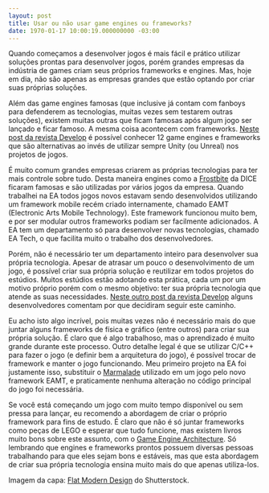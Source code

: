 ```yaml
---
layout: post
title: Usar ou não usar game engines ou frameworks?
date: 1970-01-17 10:00:19.000000000 -03:00
---
```


Quando começamos a desenvolver jogos é mais fácil e prático utilizar soluções prontas para desenvolver jogos, porém grandes empresas da indústria de games criam seus próprios frameworks e engines. Mas, hoje em dia, não são apenas as empresas grandes que estão optando por criar suas próprias soluções.

Além das game engines famosas (que inclusive já contam com fanboys para defenderem as tecnologias, muitas vezes sem testarem outras soluções), existem muitas outras que ficam famosas após algum jogo ser lançado e ficar famoso. A mesma coisa acontecem com frameworks. [Neste post da revista Develop](http://www.develop-online.net/tools-and-tech/12-alternative-game-engines/0205547 "Develop") é possível conhecer 12 game engines e frameworks que são alternativas ao invés de utilizar sempre Unity (ou Unreal) nos projetos de jogos.

É muito comum grandes empresas criarem as próprias tecnologias para ter mais controle sobre tudo. Desta maneira engines como a [Frostbite](http://en.wikipedia.org/wiki/Frostbite_(game_engine) "Frostbite") da DICE ficaram famosas e são utilizadas por vários jogos da empresa. Quando trabalhei na EA todos jogos novos estavam sendo desenvolvidos utilizando um framework mobile recém criado internamente, chamado EAMT (Electronic Arts Mobile Technology). Este framework funcionou muito bem, e por ser modular outros frameworks podiam ser facilmente adicionados. A EA tem um departamento só para desenvolver novas tecnologias, chamado EA Tech, o que facilita muito o trabalho dos desenvolvedores.

Porém, não é necessário ter um departamento inteiro para desenvolver sua própria tecnologia. Apesar de atrasar um pouco o desenvolvimento de um jogo, é possível criar sua própria solução e reutilizar em todos projetos do estúdios. Muitos estúdios estão adotando esta prática, cada um por um motivo próprio porém com o mesmo objetivo: ter sua própria tecnologia que atende as suas necessidades. [Neste outro post da revista Develop](http://www.develop-online.net/tools-and-tech/why-a-plucky-band-of-developers-build-their-own-game-engines/0205448 "Develop") alguns desenvolvedores comentam por que decidiram seguir este caminho.

Eu acho isto algo incrível, pois muitas vezes não é necessário mais do que juntar alguns frameworks de física e gráfico (entre outros) para criar sua própria solução. É claro que é algo trabalhoso, mas o aprendizado é muito grande durante este processo. Outro detalhe legal é que se utilizar C/C++ para fazer o jogo (e definir bem a arquitetura do jogo), é possível trocar de framework e manter o jogo funcionando. Meu primeiro projeto na EA foi justamente isso, substituir o [Marmalade](https://www.madewithmarmalade.com/ "Marmalade") utilizado em um jogo pelo novo framework EAMT, e praticamente nenhuma alteração no código principal do jogo foi necessária.

Se você está começando um jogo com muito tempo disponível ou sem pressa para lançar, eu recomendo a abordagem de criar o próprio framework para fins de estudo. É claro que não é só juntar frameworks como peças de LEGO e esperar que tudo funcione, mas existem livros muito bons sobre este assunto, com o [Game Engine Architecture](http://www.amazon.com/Engine-Architecture-Second-Jason-Gregory-ebook/dp/B00MMOJ076/ref=sr_1_1?s=books&ie=UTF8&qid=1429219288&sr=1-1&keywords=game+engine "Amazon"). Só lembrando que engines e frameworks prontos possuem diversas pessoas trabalhando para que eles sejam bons e estáveis, mas que esta abordagem de criar sua própria tecnologia ensina muito mais do que apenas utiliza-los.

Imagem da capa: [Flat Modern Design](http://www.shutterstock.com/pic-211247059/stock-vector-flat-modern-design-vector-illustration-concept-of-creative-office-room-interior-workspace.html?src=0vXV1I7QZT1OQ65QVUoYfg-1-3 "Shutterstock") do Shutterstock.


